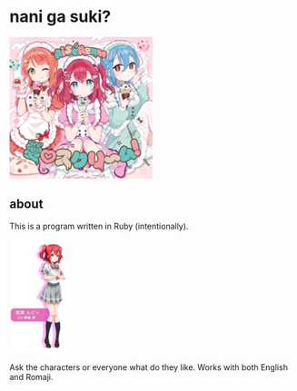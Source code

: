 # nani ga suki?

<img src="aiscream.jpg" width=50% alt="aiscream">


## about

This is a program written in Ruby (intentionally).

<img src="kurosawa_ruby.png" width=20% alt="kurosawa ruby">

Ask the characters or everyone what do they like. Works with both English and Romaji.

